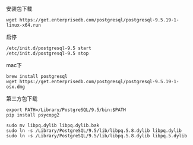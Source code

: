 

安装包下载

```shell
wget https://get.enterprisedb.com/postgresql/postgresql-9.5.19-1-linux-x64.run
```



启停

```shell
/etc/init.d/postgresql-9.5 start
/etc/init.d/postgresql-9.5 stop
```





mac下

```
brew install postgresql
wget https://get.enterprisedb.com/postgresql/postgresql-9.5.19-1-osx.dmg
```



第三方包下载

```
export PATH=/Library/PostgreSQL/9.5/bin:$PATH
pip install psycopg2
```

```shell
sudo mv libpq.dylib libpq.dylib.bak
sudo ln -s /Library/PostgreSQL/9.5/lib/libpq.5.8.dylib libpq.dylib
sudo ln -s /Library/PostgreSQL/9.5/lib/libpq.5.8.dylib libpq.5.dylib
```

